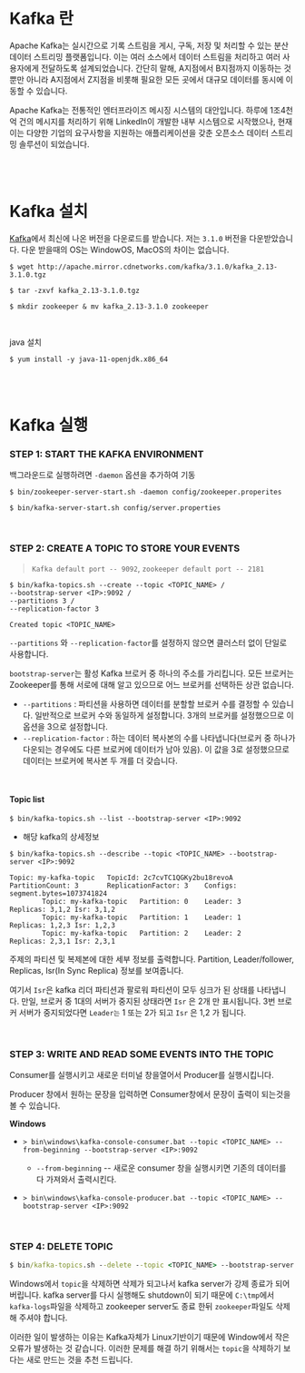 # Kafka 란

Apache Kafka는 실시간으로 기록 스트림을 게시, 구독, 저장 및 처리할 수 있는 분산 데이터 스트리밍 플랫폼입니다. 이는 여러 소스에서 데이터 스트림을 처리하고 여러 사용자에게 전달하도록 설계되었습니다. 간단히 말해, A지점에서 B지점까지 이동하는 것뿐만 아니라 A지점에서 Z지점을 비롯해 필요한 모든 곳에서 대규모 데이터를 동시에 이동할 수 있습니다.

Apache Kafka는 전통적인 엔터프라이즈 메시징 시스템의 대안입니다. 하루에 1조4천억 건의 메시지를 처리하기 위해 LinkedIn이 개발한 내부 시스템으로 시작했으나, 현재 이는 다양한 기업의 요구사항을 지원하는 애플리케이션을 갖춘 오픈소스 데이터 스트리밍 솔루션이 되었습니다.

<br>
<br>

# Kafka 설치

[Kafka](https://kafka.apache.org/downloads.html)에서 최신에 나온 버전을 다운로드를 받습니다. 저는 `3.1.0` 버전을 다운받았습니다. 다운 받을때의 OS는 WindowOS, MacOS의 차이는 없습니다.
```
$ wget http://apache.mirror.cdnetworks.com/kafka/3.1.0/kafka_2.13-3.1.0.tgz

$ tar -zxvf kafka_2.13-3.1.0.tgz

$ mkdir zookeeper & mv kafka_2.13-3.1.0 zookeeper
```
<br>

java 설치
```
$ yum install -y java-11-openjdk.x86_64
```

<br>
<br>

# Kafka 실행

### STEP 1: START THE KAFKA ENVIRONMENT
백그라운드로 실행하려면 `-daemon` 옵션을 추가하여 기동

```
$ bin/zookeeper-server-start.sh -daemon config/zookeeper.properites
```

```
$ bin/kafka-server-start.sh config/server.properties
```

<br>


### STEP 2: CREATE A TOPIC TO STORE YOUR EVENTS
> `Kafka default port -- 9092`, `zookeeper default port -- 2181`

```
$ bin/kafka-topics.sh --create --topic <TOPIC_NAME> /
--bootstrap-server <IP>:9092 /
--partitions 3 /
--replication-factor 3

Created topic <TOPIC_NAME>
```
`--partitions` 와 `--replication-factor`를 설정하지 않으면 클러스터 없이 단일로 사용합니다.

`bootstrap-server`는 활성 Kafka 브로커 중 하나의 주소를 가리킵니다. 모든 브로커는 Zookeeper를 통해 서로에 대해 알고 있으므로 어느 브로커를 선택하든 상관 없습니다.

- `--partitions` : 파티션을 사용하면 데이터를 분할할 브로커 수를 결정할 수 있습니다. 일반적으로 브로커 수와 동일하게 설정합니다. 3개의 브로커를 설정했으므로 이 옵션을 3으로 설정합니다. 
- `--replication-factor` :  하는 데이터 복사본의 수를 나타냅니다(브로커 중 하나가 다운되는 경우에도 다른 브로커에 데이터가 남아 있음). 이 값을 3로 설정했으므로 데이터는 브로커에 복사본 두 개를 더 갖습니다.

<br>

#### Topic list
```
$ bin/kafka-topics.sh --list --bootstrap-server <IP>:9092
```

- 해당 kafka의 상세정보
```
$ bin/kafka-topics.sh --describe --topic <TOPIC_NAME> --bootstrap-server <IP>:9092

Topic: my-kafka-topic   TopicId: 2c7cvTC1QGKy2bu18revoA PartitionCount: 3       ReplicationFactor: 3    Configs: segment.bytes=1073741824
        Topic: my-kafka-topic   Partition: 0    Leader: 3       Replicas: 3,1,2 Isr: 3,1,2
        Topic: my-kafka-topic   Partition: 1    Leader: 1       Replicas: 1,2,3 Isr: 1,2,3
        Topic: my-kafka-topic   Partition: 2    Leader: 2       Replicas: 2,3,1 Isr: 2,3,1
```

주제의 파티션 및 복제본에 대한 세부 정보를 출력합니다. Partition, Leader/follower, Replicas, Isr(In Sync Replica) 정보를 보여줍니다. 

여기서 `Isr`은 kafka 리더 파티션과 팔로워 파티션이 모두 싱크가 된 상태를 나타냅니다. 만일, 브로커 중 1대의 서버가 중지된 상태라면 `Isr` 은 2개 만 표시됩니다. 3번 브로커 서버가 중지되었다면 `Leader는` 1 또는 2가 되고 `Isr` 은 1,2 가 됩니다.

<br>


### STEP 3: WRITE AND READ SOME EVENTS INTO THE TOPIC

Consumer를 실행시키고 새로운 터미널 창을열어서 Producer를 실행시킵니다.

Producer 창에서 원하는 문장을 입력하면 Consumer창에서 문장이 출력이 되는것을 볼 수 있습니다.

**Windows**

- `> bin\windows\kafka-console-consumer.bat --topic <TOPIC_NAME> --from-beginning --bootstrap-server <IP>:9092`
  - `--from-beginning` -- 새로운 consumer 창을 실행시키면 기존의 데이터를 다 가져와서 출력시킨다.



- `> bin\windows\kafka-console-producer.bat --topic <TOPIC_NAME> --bootstrap-server <IP>:9092`


<br>


### STEP 4: DELETE TOPIC

```cmd
$ bin/kafka-topics.sh --delete --topic <TOPIC_NAME> --bootstrap-server <IP>:9092
```

Windows에서 `topic`을 삭제하면 삭제가 되고나서 kafka server가 강제 종료가 되어 버립니다.  kafka server를 다시 실행해도 shutdown이 되기 때문에 `C:\tmp`에서 `kafka-logs`파일을 삭제하고 zookeeper server도 종료 한뒤 `zookeeper`파일도 삭제 해 주셔야 합니다.

이러한 일이 발생하는 이유는 Kafka자체가 Linux기반이기 때문에 Window에서 작은 오류가 발생하는 것 같습니다. 이러한 문제를 해결 하기 위해서는 `topic`을 삭제하기 보다는 새로 만드는 것을 추천 드립니다.





